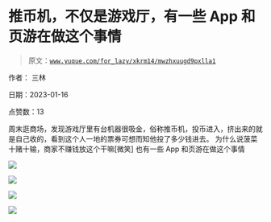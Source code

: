# 推币机，不仅是游戏厅，有一些 App 和页游在做这个事情

> 原文：[`www.yuque.com/for_lazy/xkrm14/mwzhxuugd9pxlla1`](https://www.yuque.com/for_lazy/xkrm14/mwzhxuugd9pxlla1)

作者： 三林 

日期：2023-01-16 

点赞数：13 

周末逛商场，发现游戏厅里有台机器很吸金，俗称推币机，投币进入，挤出来的就是自己收的，看到这个人一地的票券可想而知他投了多少钱进去。 为什么说菠菜十赌十输，商家不赚钱放这个干嘛[微笑] 也有一些 App 和页游在做这个事情 

![](img/ce15c15c1beac71ab41ce7fd79718124.png) 

![](img/16d06fbfaf2bcebc938f213a9c6eb7f9.png) 

![](img/bf668995ccb992347f9df8ab0133b329.png) 

![](img/dc24d8fb3220881d2a82a781b57658b7.png) 

